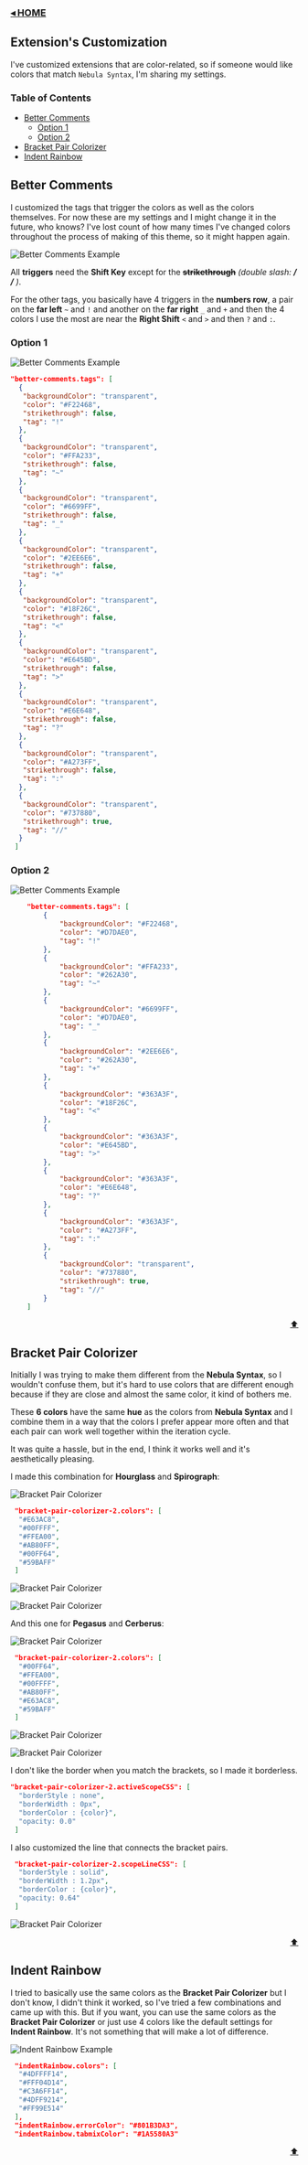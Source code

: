 ### [◂ HOME](../README.md) <!-- omit in toc -->

## Extension's Customization <!-- omit in toc -->

I've customized extensions that are color-related, so if someone would like colors that match `Nebula Syntax`, I'm sharing my settings.

### Table of Contents

- [Better Comments](#better-comments)
  - [Option 1](#option-1)
  - [Option 2](#option-2)
- [Bracket Pair Colorizer](#bracket-pair-colorizer)
- [Indent Rainbow](#indent-rainbow)

## Better Comments

I customized the tags that trigger the colors as well as the colors themselves. For now these are my settings and I might change it in the future, who knows? I've lost count of how many times I've changed colors throughout the process of making of this theme, so it might happen again.

![Better Comments Example](./extra/extensions-keyboard.png)

All **triggers** need the **Shift Key** except for the ~~**strikethrough**~~ _(double slash: **/ /** )_.

For the other tags, you basically have 4 triggers in the **numbers row**, a pair on the **far left** `~` and `!` and another on the **far right** `_` and `+` and then the 4 colors I use the most are near the **Right Shift** `<` and `>` and then `?` and `:`.

### Option 1

![Better Comments Example](./extra/extensions-better_comments.png)

```json
"better-comments.tags": [
  {
   "backgroundColor": "transparent",
   "color": "#F22468",
   "strikethrough": false,
   "tag": "!"
  },
  {
   "backgroundColor": "transparent",
   "color": "#FFA233",
   "strikethrough": false,
   "tag": "~"
  },
  {
   "backgroundColor": "transparent",
   "color": "#6699FF",
   "strikethrough": false,
   "tag": "_"
  },
  {
   "backgroundColor": "transparent",
   "color": "#2EE6E6",
   "strikethrough": false,
   "tag": "+"
  },
  {
   "backgroundColor": "transparent",
   "color": "#18F26C",
   "strikethrough": false,
   "tag": "<"
  },
  {
   "backgroundColor": "transparent",
   "color": "#E645BD",
   "strikethrough": false,
   "tag": ">"
  },
  {
   "backgroundColor": "transparent",
   "color": "#E6E648",
   "strikethrough": false,
   "tag": "?"
  },
  {
   "backgroundColor": "transparent",
   "color": "#A273FF",
   "strikethrough": false,
   "tag": ":"
  },
  {
   "backgroundColor": "transparent",
   "color": "#737880",
   "strikethrough": true,
   "tag": "//"
  }
 ]
```

### Option 2

![Better Comments Example](./extra/extensions-better_comments_2.png)

```json
	"better-comments.tags": [
		{
			"backgroundColor": "#F22468",
			"color": "#D7DAE0",
			"tag": "!"
		},
		{
			"backgroundColor": "#FFA233",
			"color": "#262A30",
			"tag": "~"
		},
		{
			"backgroundColor": "#6699FF",
			"color": "#D7DAE0",
			"tag": "_"
		},
		{
			"backgroundColor": "#2EE6E6",
			"color": "#262A30",
			"tag": "+"
		},
		{
			"backgroundColor": "#363A3F",
			"color": "#18F26C",
			"tag": "<"
		},
		{
			"backgroundColor": "#363A3F",
			"color": "#E645BD",
			"tag": ">"
		},
		{
			"backgroundColor": "#363A3F",
			"color": "#E6E648",
			"tag": "?"
		},
		{
			"backgroundColor": "#363A3F",
			"color": "#A273FF",
			"tag": ":"
		},
		{
			"backgroundColor": "transparent",
			"color": "#737880",
			"strikethrough": true,
			"tag": "//"
		}
	]
```

[<div align="right">⬆</div>](#table-of-contents)

## Bracket Pair Colorizer

Initially I was trying to make them different from the **Nebula Syntax**, so I wouldn't confuse them, but it's hard to use colors that are different enough because if they are close and almost the same color, it kind of bothers me.

These **6 colors** have the same **hue** as the colors from **Nebula Syntax** and I combine them in a way that the colors I prefer appear more often and that each pair can work well together within the iteration cycle.

It was quite a hassle, but in the end, I think it works well and it's aesthetically pleasing.

I made this combination for **Hourglass** and **Spirograph**:

![Bracket Pair Colorizer](./extra/extensions-bracket_pair_1.png)

```json
 "bracket-pair-colorizer-2.colors": [
  "#E63AC8",
  "#00FFFF",
  "#FFEA00",
  "#AB80FF",
  "#00FF64",
  "#59BAFF"
 ]
```

![Bracket Pair Colorizer](./extra/extensions-_bracket_hourglass.png)

![Bracket Pair Colorizer](./extra/extensions-_bracket_spirograph.png)

And this one for **Pegasus** and **Cerberus**:

![Bracket Pair Colorizer](./extra/extensions-bracket_pair_2.png)

```json
 "bracket-pair-colorizer-2.colors": [
  "#00FF64",
  "#FFEA00",
  "#00FFFF",
  "#AB80FF",
  "#E63AC8",
  "#59BAFF"
 ]
```

![Bracket Pair Colorizer](./extra/extensions-_bracket_pegasus.png)

![Bracket Pair Colorizer](./extra/extensions-_bracket_cerberus.png)

I don't like the border when you match the brackets, so I made it borderless.

```json
"bracket-pair-colorizer-2.activeScopeCSS": [
  "borderStyle : none",
  "borderWidth : 0px",
  "borderColor : {color}",
  "opacity: 0.0"
 ]
```

I also customized the line that connects the bracket pairs.

```json
 "bracket-pair-colorizer-2.scopeLineCSS": [
  "borderStyle : solid",
  "borderWidth : 1.2px",
  "borderColor : {color}",
  "opacity: 0.64"
 ]
```

![Bracket Pair Colorizer](./extra/extensions-bracket_pair_3.png)

[<div align="right">⬆</div>](#table-of-contents)

## Indent Rainbow

I tried to basically use the same colors as the **Bracket Pair Colorizer** but I don't know, I didn't think it worked, so I've tried a few combinations and came up with this. But if you want, you can use the same colors as the **Bracket Pair Colorizer** or just use 4 colors like the default settings for **Indent Rainbow**. It's not something that will make a lot of difference.

![Indent Rainbow Example](./extra/extensions-indent_rainbow.png)

```json
 "indentRainbow.colors": [
  "#4DFFFF14",
  "#FFF04D14",
  "#C3A6FF14",
  "#4DFF9214",
  "#FF99E514"
 ],
 "indentRainbow.errorColor": "#801B3DA3",
 "indentRainbow.tabmixColor": "#1A5580A3"
```

[<div align="right">⬆</div>](#table-of-contents)
